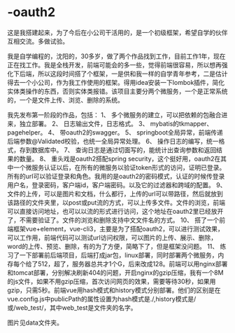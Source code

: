 # -oauth2
这是我搭建起来，为了今后在小公司干活用的，是一个初级框架，希望自学的伙伴互相交流。多做试验。


我是自学编程的，沈阳的，30多岁，做了两个作品找到工作，目前工作1年，现在正在找工作。我是全栈开发，前端可能会的多一些，觉得前端很容易，所以想再强化下后端，所以这段时间搭了个框架，一是供和我一样的自学青年参考，二是估计得去一个小公司，作为我工作使用的框架。得用idea安装一下lombok插件，简化实体类操作的东西，否则实体类报错。该项目主要分两个微服务，一个是正常系统的，一个是文件上传、浏览、删除的系统。

我先发布第一阶段的作品，包括：
1、	多个微服务的建立，可以把依赖的包融合进来，独立部署。
2、	日志输出文件，日志格式。
3、	mybatis的tkmapper、pagehelper。
4、	带oauth2的swagger。
5、	springboot全局异常，前端传递后端参数@Validated校验，也统一全局异常处理。
6、	操作日志的编写，统一格式，存到数据库中。
7、	查询日志是通过切面写的，能统计出查询参数和返回结果的数量。
8、	重头戏是oauth2搭配spring security，这个挺好用，oauth2在其中一个微服务认证以后，在所有的微服务以验证token形式的访问，证明已登录。所有的url可以验证登录和角色。我用的是oauth2的密码模式，认证的时候传登录用户名，登录密码，客户端id，客户端密码。以及它的过滤器和跨域的配置。
9、	文件的上传，可以是图片和文档，什么都行，上传的url可以带路径，然后就放到该路径的文件夹里，以post或put流的方式，可以上传多文件。文件的浏览，前端可以直接访问地址，也可以以流的形式进行访问，这个地址在oauth2里已经放开了，不需要验证了。文件的浏览和删除支持中文文件名的方式。
10、	搭了一个前端框架vue+element，vue-cli3，主要是为了搭配oauth2，可以进行测试效果，可以工作用，前端代码可以测试url访问权限，可以图片的上传、展示、删除，word的上传、预览、删除，有的为了方便，简略下了，但是框架没问题。
11、	练习了一下部署前后端项目，后端打成jar包，linux部署，同时部署两个微服务，内存每个给了512，超了，服务器总共才1个G，后来改成128。前端可以用nginx部署和tomcat部署，分别解决刷新404的问题，开启nginx的gzip压缩，我有一个8M的js文件，如果不用gzip压缩，首次访问网页的效果，需要等待30秒，如果用gzip，只需5秒。前端vue用hash模式和history模式分别部署。他们的区别是在vue.config.js中publicPath的属性设置为hash模式是./,history模式是/或/web_test/，其中web_test是文件夹的名字。

图片见data文件夹。
